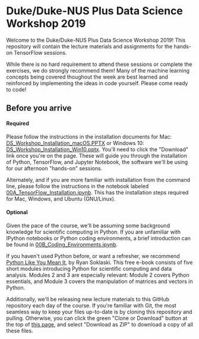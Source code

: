 # Duke/Duke-NUS Plus Data Science Workshop 2019

Welcome to the Duke/Duke-NUS Plus Data Science Workshop 2019!
This repository will contain the lecture materials and assignments for the hands-on TensorFlow sessions.

While there is no hard requirement to attend these sessions or complete the exercises, we do strongly recommend them!
Many of the machine learning concepts being covered thoughout the week are best learned and reinforced by implementing the ideas in code yourself.
Please come ready to code!


## Before you arrive
#### Required
Please follow the instructions in the installation documents for Mac: [DS_Workshop_Installation_macOS.PPTX](https://github.com/jsigman/Duke-Singapore-MLSS-2019/blob/master/DS_Workshop_Installation_macOS.PPTX) or Windows 10: [DS_Workshop_Installation_Win10.pptx](https://github.com/jsigman/Duke-Singapore-MLSS-2019/blob/master/DS_Workshop_Installation_Win10.pptx). You'll need to click the "Download" link once you're on the page. These will guide you through the installation of Python, TensorFlow, and Jupyter Notebook, the software we'll be using for our afternoon "hands-on" sessions.

Alternately, and if you are more familiar with installation from the command line, please follow the instructions in the notebook labeled [00A_TensorFlow_Installation.ipynb](https://github.com/jsigman/Duke-Singapore-MLSS-2019/blob/master/00A_TensorFlow_Installation.ipynb). This has the installation steps required for Mac, Windows, and Ubuntu (GNU/Linux).

#### Optional
Given the pace of the course, we'll be assuming some background knowledge for scientific computing in Python.
If you are unfamiliar with IPython notebooks or Python coding environments, a brief introduction can be found in [00B_Coding_Environments.ipynb](https://github.com/jsigman/Duke-Singapore-MLSS-2019/blob/master/00B_Coding_Environments.ipynb).


If you haven't used Python before, or want a refresher, we recommend [Python Like You Mean It](https://www.pythonlikeyoumeanit.com/intro.html), by Ryan Soklaski. This free e-book consists of five short modules introducing Python for scientific computing and data analysis. Modules 2 and 3 are especially relevant: Module 2 covers Python essentials, and Module 3 covers the manipulation of matrices and vectors in Python.

Additionally, we'll be releasing new lecture materials to this GitHub repository each day of the course.
If you're familiar with Git, the most seamless way to keep your files up-to-date is by cloning this repository and pulling.
Otherwise, you can click the green "Clone or Download" button at the top of [this page](https://github.com/jsigman/Duke-Singapore-MLSS-2019), and select "Download as ZIP" to download a copy of all these files.

